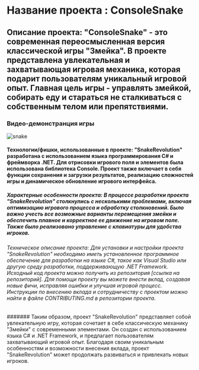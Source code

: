 # Название проекта : ConsoleSnake
## Описание проекта: "ConsoleSnake" - это современная переосмысленная версия классической игры "Змейка". В проекте представлена увлекательная и захватывающая игровая механика, которая подарит пользователям уникальный игровой опыт. Главная цель игры - управлять змейкой, собирать еду и стараться не сталкиваться с собственным телом или препятствиями.
### Видео-демонстранция игры
![snake](https://github.comModels/DemoSnake.gif)

#### Технологии/фишки, использованные в проекте: "SnakeRevolution" разработана с использованием языка программирования C# и фреймворка .NET. Для отрисовки игрового поля и элементов была использована библиотека Console. Проект также включает в себя функции сохранения и загрузки результатов, реализацию сложностей игры и динамическое обновление игрового интерфейса.
##### Характерные особенности проекта: В процессе разработки проекта "SnakeRevolution" столкнулись с несколькими проблемами, включая оптимизацию игрового процесса и обработку столкновений. Было важно учесть все возможные варианты перемещения змейки и обеспечить плавное и корректное ее движение на игровом поле. Также было реализовано управление с клавиатуры для удобства игроков.
###### Техническое описание проекта: Для установки и настройки проекта "SnakeRevolution" необходимо иметь установленное программное обеспечение для разработки на языке C#, такое как Visual Studio или другую среду разработки, поддерживающую .NET Framework. Исходный код проекта можно получить из репозитория [ссылка на репозиторий]. Для помощи проекту вы можете внести вклад, создавая новые фичи, исправляя ошибки и улучшая игровой процесс. Инструкции по внесению вклада и сотрудничеству с проектом можно найти в файле CONTRIBUTING.md в репозитории проекта.

####### Таким образом, проект "SnakeRevolution" представляет собой увлекательную игру, которая сочетает в себе классическую механику "Змейки" с современными элементами. Он создан с использованием языка C# и .NET Framework, и предлагает пользователям захватывающий игровой опыт. Благодаря своим уникальным особенностям и возможности внесения вклада, проект "SnakeRevolution" может продолжать развиваться и привлекать новых игроков.
